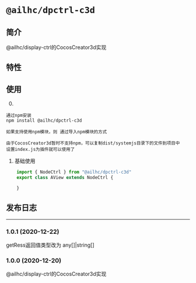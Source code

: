 # `@ailhc/dpctrl-c3d`


## 简介
@ailhc/display-ctrl的CocosCreator3d实现

## 特性

## 使用

0. 
    
    通过npm安装 
    npm install @ailhc/dpctrl-c3d

    如果支持使用npm模块，则 通过导入npm模块的方式
    
    由于CocosCreator3d暂时不支持npm，可以复制dist/systemjs目录下的文件到项目中
    设置index.js为插件就可以使用了


1. 基础使用
```ts
    import { NodeCtrl } from "@ailhc/dpctrl-c3d"
    export class AView extends NodeCtrl {

    }
```
## 发布日志
 
*********
### 1.0.1 (2020-12-22)
getRess返回值类型改为 any[]|string[]
### 1.0.0 (2020-12-20)
@ailhc/display-ctrl的CocosCreator3d实现


